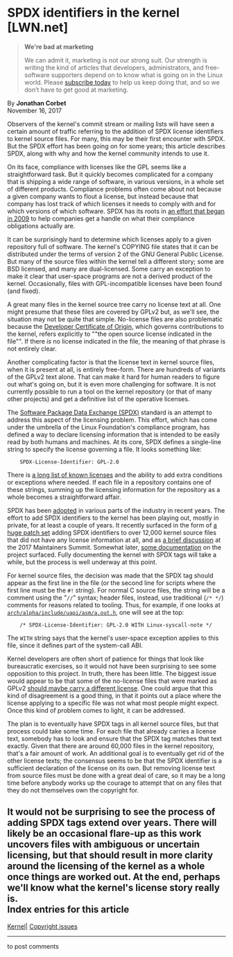 # SPDX identifiers in the kernel [LWN.net]

> **We're bad at marketing**
> 
> We can admit it, marketing is not our strong suit. Our strength is writing the kind of articles that developers, administrators, and free-software supporters depend on to know what is going on in the Linux world. Please [subscribe today](/Promo/nsn-bad/subscribe) to help us keep doing that, and so we don’t have to get good at marketing. 

By **Jonathan Corbet**  
November 16, 2017 

Observers of the kernel's commit stream or mailing lists will have seen a certain amount of traffic referring to the addition of SPDX license identifiers to kernel source files. For many, this may be their first encounter with SPDX. But the SPDX effort has been going on for some years; this article describes SPDX, along with why and how the kernel community intends to use it. 

On its face, compliance with licenses like the GPL seems like a straightforward task. But it quickly becomes complicated for a company that is shipping a wide range of software, in various versions, in a whole set of different products. Compliance problems often come about not because a given company wants to flout a license, but instead because that company has lost track of which licenses it needs to comply with and for which versions of which software. SPDX has its roots in [an effort that began in 2009](/Articles/370308/) to help companies get a handle on what their compliance obligations actually are. 

It can be surprisingly hard to determine which licenses apply to a given repository full of software. The kernel's COPYING file states that it can be distributed under the terms of version 2 of the GNU General Public License. But many of the source files within the kernel tell a different story; some are BSD licensed, and many are dual-licensed. Some carry an exception to make it clear that user-space programs are not a derived product of the kernel. Occasionally, files with GPL-incompatible licenses have been found (and fixed). 

A great many files in the kernel source tree carry no license text at all. One might presume that these files are covered by GPLv2 but, as we'll see, the situation may not be quite that simple. No-license files are also problematic because the [Developer Certificate of Origin](https://developercertificate.org/), which governs contributions to the kernel, refers explicitly to ""the open source license indicated in the file"". If there _is_ no license indicated in the file, the meaning of that phrase is not entirely clear. 

Another complicating factor is that the license text in kernel source files, when it is present at all, is entirely free-form. There are hundreds of variants of the GPLv2 text alone. That can make it hard for human readers to figure out what's going on, but it is even more challenging for software. It is not currently possible to run a tool on the kernel repository (or that of many other projects) and get a definitive list of the operative licenses. 

The [Software Package Data Exchange (SPDX)](https://spdx.org/) standard is an attempt to address this aspect of the licensing problem. This effort, which has come under the umbrella of the Linux Foundation's compliance program, has defined a way to declare licensing information that is intended to be easily read by both humans and machines. At its core, SPDX defines a single-line string to specify the license governing a file. It looks something like: 
    
    
        SPDX-License-Identifier: GPL-2.0
    

There is [a long list of known licenses](https://spdx.org/licenses/) and the ability to add extra conditions or exceptions where needed. If each file in a repository contains one of these strings, summing up the licensing information for the repository as a whole becomes a straightforward affair. 

SPDX has been [adopted](/Articles/568286/) in various parts of the industry in recent years. The effort to add SPDX identifiers to the kernel has been playing out, mostly in private, for at least a couple of years. It recently surfaced in the form of [a huge patch set](https://git.kernel.org/pub/scm/linux/kernel/git/torvalds/linux.git/commit/?id=ead751507de86d90fa250431e9990a8b881f713c) adding SPDX identifiers to over 12,000 kernel source files that did not have any license information at all, and as [a brief discussion](/Articles/738235/) at the 2017 Maintainers Summit. Somewhat later, [some documentation](/Articles/738809/) on the project surfaced. Fully documenting the kernel with SPDX tags will take a while, but the process is well underway at this point. 

For kernel source files, the decision was made that the SPDX tag should appear as the first line in the file (or the second line for scripts where the first line must be the `#!` string). For normal C source files, the string will be a comment using the "`//`" syntax; header files, instead, use traditional (`/* */`) comments for reasons related to tooling. Thus, for example, if one looks at [`arch/alpha/include/uapi/asm/a.out.h`](http://elixir.free-electrons.com/linux/v4.14/source/arch/alpha/include/uapi/asm/a.out.h), one will see at the top: 
    
    
        /* SPDX-License-Identifier: GPL-2.0 WITH Linux-syscall-note */
    

The `WITH` string says that the kernel's user-space exception applies to this file, since it defines part of the system-call ABI. 

Kernel developers are often short of patience for things that look like bureaucratic exercises, so it would not have been surprising to see some opposition to this project. In truth, there has been little. The biggest issue would appear to be that some of the no-license files that were marked as GPLv2 [should maybe carry a different license](/Articles/739190/). One could argue that this kind of disagreement is a good thing, in that it points out a place where the license applying to a specific file was not what most people might expect. Once this kind of problem comes to light, it can be addressed. 

The plan is to eventually have SPDX tags in all kernel source files, but that process could take some time. For each file that already carries a license text, somebody has to look and ensure that the SPDX tag matches that text exactly. Given that there are around 60,000 files in the kernel repository, that's a fair amount of work. An additional goal is to eventually get rid of the other license texts; the consensus seems to be that the SPDX identifier is a sufficient declaration of the license on its own. But removing license text from source files must be done with a great deal of care, so it may be a long time before anybody works up the courage to attempt that on any files that they do not themselves own the copyright for. 

It would not be surprising to see the process of adding SPDX tags extend over years. There will likely be an occasional flare-up as this work uncovers files with ambiguous or uncertain licensing, but that should result in more clarity around the licensing of the kernel as a whole once things are worked out. At the end, perhaps we'll know what the kernel's license story really is.  
Index entries for this article  
---  
[Kernel](/Kernel/Index)| [Copyright issues](/Kernel/Index#Copyright_issues)  
  


* * *

to post comments 
